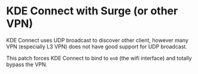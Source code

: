 # KDE Connect with Surge (or other VPN)

KDE Connect uses UDP broadcast to discover other client, however many VPN (especially L3 VPN) does not have good support for UDP broadcast.

This patch forces KDE Connect to bind to `en0` (the wifi interface) and totally bypass the VPN.